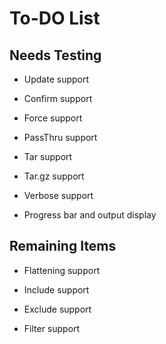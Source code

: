 # To-DO List

## Needs Testing

- Update support

- Confirm support

- Force support

- PassThru support

- Tar support

- Tar.gz support

- Verbose support

- Progress bar and output display

## Remaining Items

- Flattening support

- Include support

- Exclude support

- Filter support
